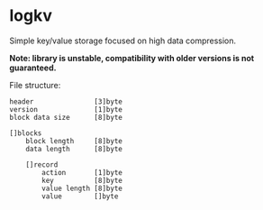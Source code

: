 # logkv

Simple key/value storage focused on high data compression.

**Note: library is unstable, compatibility with older versions is not guaranteed.**

File structure:
```
header               [3]byte
version              [1]byte
block data size      [8]byte

[]blocks
	block length     [8]byte
	data length      [8]byte

	[]record
		action       [1]byte
		key          [8]byte
		value length [8]byte
		value        []byte
```
